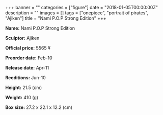 +++
banner = ""
categories = ["figure"]
date = "2018-01-05T00:00:00Z"
description = ""
images = []
tags = ["onepiece", "portrait of pirates", "Ajiken"]
title = "Nami P.O.P Strong Edition"
+++

**Name:** Nami P.O.P Strong Edition

**Sculptor:** Ajiken

**Official price:** 5565 ¥

**Preorder date:** Feb-10

**Release date:** Apr-11

**Reeditions:** Jun-10

**Height:** 21.5 (cm)

**Weight:** 410 (g)

**Box size:** 27.2 x 22.1 x 12.2 (cm)


